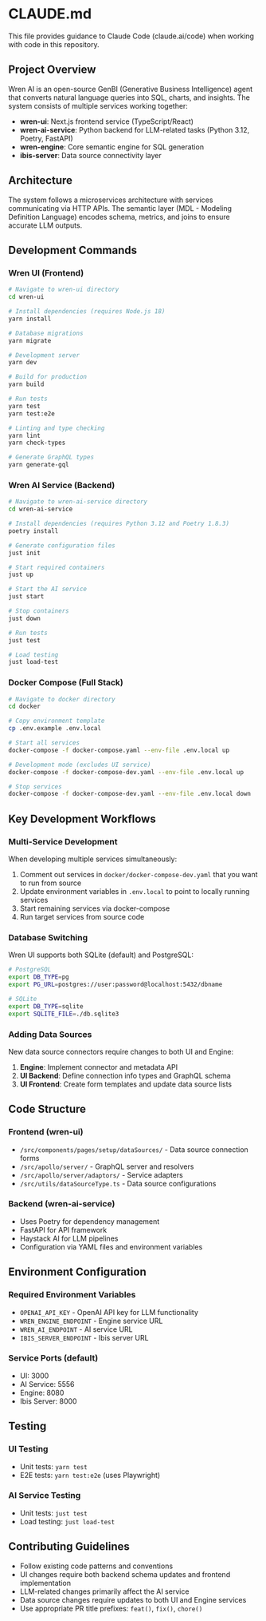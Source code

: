 # CLAUDE.md

This file provides guidance to Claude Code (claude.ai/code) when working with code in this repository.

## Project Overview

Wren AI is an open-source GenBI (Generative Business Intelligence) agent that converts natural language queries into SQL, charts, and insights. The system consists of multiple services working together:

- **wren-ui**: Next.js frontend service (TypeScript/React)
- **wren-ai-service**: Python backend for LLM-related tasks (Python 3.12, Poetry, FastAPI)
- **wren-engine**: Core semantic engine for SQL generation
- **ibis-server**: Data source connectivity layer

## Architecture

The system follows a microservices architecture with services communicating via HTTP APIs. The semantic layer (MDL - Modeling Definition Language) encodes schema, metrics, and joins to ensure accurate LLM outputs.

## Development Commands

### Wren UI (Frontend)
```bash
# Navigate to wren-ui directory
cd wren-ui

# Install dependencies (requires Node.js 18)
yarn install

# Database migrations
yarn migrate

# Development server
yarn dev

# Build for production
yarn build

# Run tests
yarn test
yarn test:e2e

# Linting and type checking
yarn lint
yarn check-types

# Generate GraphQL types
yarn generate-gql
```

### Wren AI Service (Backend)
```bash
# Navigate to wren-ai-service directory
cd wren-ai-service

# Install dependencies (requires Python 3.12 and Poetry 1.8.3)
poetry install

# Generate configuration files
just init

# Start required containers
just up

# Start the AI service
just start

# Stop containers
just down

# Run tests
just test

# Load testing
just load-test
```

### Docker Compose (Full Stack)
```bash
# Navigate to docker directory
cd docker

# Copy environment template
cp .env.example .env.local

# Start all services
docker-compose -f docker-compose.yaml --env-file .env.local up

# Development mode (excludes UI service)
docker-compose -f docker-compose-dev.yaml --env-file .env.local up

# Stop services
docker-compose -f docker-compose-dev.yaml --env-file .env.local down
```

## Key Development Workflows

### Multi-Service Development
When developing multiple services simultaneously:
1. Comment out services in `docker/docker-compose-dev.yaml` that you want to run from source
2. Update environment variables in `.env.local` to point to locally running services
3. Start remaining services via docker-compose
4. Run target services from source code

### Database Switching
Wren UI supports both SQLite (default) and PostgreSQL:
```bash
# PostgreSQL
export DB_TYPE=pg
export PG_URL=postgres://user:password@localhost:5432/dbname

# SQLite
export DB_TYPE=sqlite
export SQLITE_FILE=./db.sqlite3
```

### Adding Data Sources
New data source connectors require changes to both UI and Engine:
1. **Engine**: Implement connector and metadata API
2. **UI Backend**: Define connection info types and GraphQL schema
3. **UI Frontend**: Create form templates and update data source lists

## Code Structure

### Frontend (wren-ui)
- `/src/components/pages/setup/dataSources/` - Data source connection forms
- `/src/apollo/server/` - GraphQL server and resolvers
- `/src/apollo/server/adaptors/` - Service adapters
- `/src/utils/dataSourceType.ts` - Data source configurations

### Backend (wren-ai-service)
- Uses Poetry for dependency management
- FastAPI for API framework
- Haystack AI for LLM pipelines
- Configuration via YAML files and environment variables

## Environment Configuration

### Required Environment Variables
- `OPENAI_API_KEY` - OpenAI API key for LLM functionality
- `WREN_ENGINE_ENDPOINT` - Engine service URL
- `WREN_AI_ENDPOINT` - AI service URL
- `IBIS_SERVER_ENDPOINT` - Ibis server URL

### Service Ports (default)
- UI: 3000
- AI Service: 5556
- Engine: 8080
- Ibis Server: 8000

## Testing

### UI Testing
- Unit tests: `yarn test`
- E2E tests: `yarn test:e2e` (uses Playwright)

### AI Service Testing
- Unit tests: `just test`
- Load testing: `just load-test`

## Contributing Guidelines
- Follow existing code patterns and conventions
- UI changes require both backend schema updates and frontend implementation
- LLM-related changes primarily affect the AI service
- Data source changes require updates to both UI and Engine services
- Use appropriate PR title prefixes: `feat()`, `fix()`, `chore()`